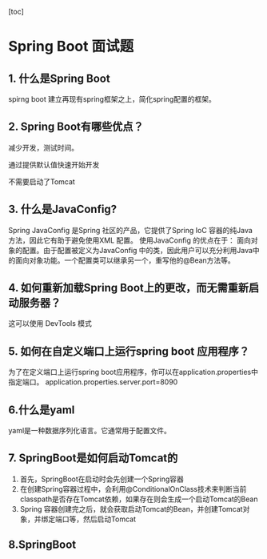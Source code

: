 [toc]
# Spring Boot 面试题


## 1. 什么是Spring Boot
spirng boot 建立再现有spring框架之上，简化spring配置的框架。


## 2. Spring Boot有哪些优点？
减少开发，测试时间。

通过提供默认值快速开始开发

不需要启动了Tomcat


## 3. 什么是JavaConfig?
Spring JavaConfig 是Spring 社区的产品，它提供了Spring IoC 容器的纯Java 方法，因此它有助于避免使用XML 配置。
使用JavaConfig 的优点在于：
面向对象的配置。由于配置被定义为JavaConfig 中的类，因此用户可以充分利用Java中的面向对象功能。一个配置类可以继承另一个，重写他的@Bean方法等。


## 4. 如何重新加载Spring Boot上的更改，而无需重新启动服务器？
这可以使用 DevTools 模式


## 5. 如何在自定义端口上运行spring boot 应用程序？
为了在定义端口上运行spring boot应用程序，你可以在application.properties中指定端口。
application.properties.server.port=8090

## 6.什么是yaml
yaml是一种数据序列化语言。它通常用于配置文件。



## 7. SpringBoot是如何启动Tomcat的
1. 首先，SpringBoot在启动时会先创建一个Spring容器
2. 在创建Spring容器过程中，会利用@ConditionalOnClass技术来判断当前classpath是否存在Tomcat依赖，如果存在则会生成一个启动Tomcat的Bean
3. Spring 容器创建完之后，就会获取启动Tomcat的Bean，并创建Tomcat对象，并绑定端口等，然后启动Tomcat

## 8.SpringBoot

